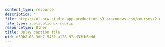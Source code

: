 ```yaml
---
content_type: resource
description: ''
file: https://ol-ocw-studio-app-production.s3.amazonaws.com/courses/2-003sc-engineering-dynamics-fall-2011/d59b81083db75450a12892ad33fb6edd_fK9AGvLf3yw.vtt
file_type: application/x-subrip
resourcetype: Other
title: 3play caption file
uid: d59b8108-3db7-5450-a128-92ad33fb6edd
---
```

